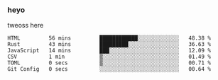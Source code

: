 ### heyo
tweoss here

<!--START_SECTION:waka-->

```text
HTML         56 mins         ████████████░░░░░░░░░░░░░   48.38 %
Rust         43 mins         █████████░░░░░░░░░░░░░░░░   36.63 %
JavaScript   14 mins         ███░░░░░░░░░░░░░░░░░░░░░░   12.09 %
CSV          1 min           ▒░░░░░░░░░░░░░░░░░░░░░░░░   01.49 %
TOML         0 secs          ▒░░░░░░░░░░░░░░░░░░░░░░░░   00.71 %
Git Config   0 secs          ░░░░░░░░░░░░░░░░░░░░░░░░░   00.64 %
```

<!--END_SECTION:waka-->

<!--
**Tweoss/tweoss** is a ✨ _special_ ✨ repository because its `README.md` (this file) appears on your GitHub profile.

Here are some ideas to get you started:

- 🔭 I’m currently working on ...
- 🌱 I’m currently learning ...
- 👯 I’m looking to collaborate on ...
- 🤔 I’m looking for help with ...
- 💬 Ask me about ...
- 📫 How to reach me: ...
- 😄 Pronouns: ...
- ⚡ Fun fact: ...
-->

